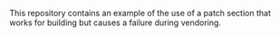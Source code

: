 This repository contains an example of the use of a patch section that works for building
but causes a failure during vendoring.